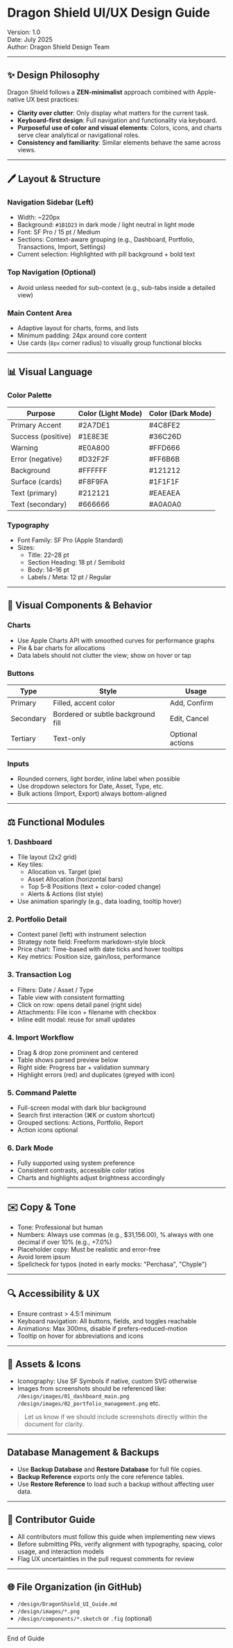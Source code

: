 # Dragon Shield UI/UX Design Guide

Version: 1.0  
Date: July 2025  
Author: Dragon Shield Design Team  

---

## ✨ Design Philosophy

Dragon Shield follows a **ZEN-minimalist** approach combined with Apple-native UX best practices:

- **Clarity over clutter**: Only display what matters for the current task.
- **Keyboard-first design**: Full navigation and functionality via keyboard.
- **Purposeful use of color and visual elements**: Colors, icons, and charts serve clear analytical or navigational roles.
- **Consistency and familiarity**: Similar elements behave the same across views.

---

## 🖊️ Layout & Structure

### Navigation Sidebar (Left)
- Width: ~220px
- Background: `#1B1D23` in dark mode / light neutral in light mode
- Font: SF Pro / 15 pt / Medium
- Sections: Context-aware grouping (e.g., Dashboard, Portfolio, Transactions, Import, Settings)
- Current selection: Highlighted with pill background + bold text

### Top Navigation (Optional)
- Avoid unless needed for sub-context (e.g., sub-tabs inside a detailed view)

### Main Content Area
- Adaptive layout for charts, forms, and lists
- Minimum padding: 24px around core content
- Use cards (`8px` corner radius) to visually group functional blocks

---

## 📊 Visual Language

### Color Palette
| Purpose              | Color (Light Mode) | Color (Dark Mode) |
|----------------------|--------------------|-------------------|
| Primary Accent       | #2A7DE1             | #4C8FE2           |
| Success (positive)   | #1E8E3E             | #36C26D           |
| Warning              | #E0A800             | #FFD666           |
| Error (negative)     | #D32F2F             | #FF6B6B           |
| Background           | #FFFFFF             | #121212           |
| Surface (cards)      | #F8F9FA             | #1F1F1F           |
| Text (primary)       | #212121             | #EAEAEA           |
| Text (secondary)     | #666666             | #A0A0A0           |

### Typography
- Font Family: SF Pro (Apple Standard)
- Sizes:
  - Title: 22–28 pt
  - Section Heading: 18 pt / Semibold
  - Body: 14–16 pt
  - Labels / Meta: 12 pt / Regular

---

## 👀 Visual Components & Behavior

### Charts
- Use Apple Charts API with smoothed curves for performance graphs
- Pie & bar charts for allocations
- Data labels should not clutter the view; show on hover or tap

### Buttons
| Type         | Style                                  | Usage                  |
|--------------|-----------------------------------------|------------------------|
| Primary      | Filled, accent color                    | Add, Confirm           |
| Secondary    | Bordered or subtle background fill      | Edit, Cancel           |
| Tertiary     | Text-only                               | Optional actions       |

### Inputs
- Rounded corners, light border, inline label when possible
- Use dropdown selectors for Date, Asset, Type, etc.
- Bulk actions (Import, Export) always bottom-aligned

---

## ⚖️ Functional Modules

### 1. Dashboard
- Tile layout (2x2 grid)
- Key tiles:
  - Allocation vs. Target (pie)
  - Asset Allocation (horizontal bars)
  - Top 5–8 Positions (text + color-coded change)
  - Alerts & Actions (list style)
- Use animation sparingly (e.g., data loading, tooltip hover)

### 2. Portfolio Detail
- Context panel (left) with instrument selection
- Strategy note field: Freeform markdown-style block
- Price chart: Time-based with date ticks and hover tooltips
- Key metrics: Position size, gain/loss, performance

### 3. Transaction Log
- Filters: Date / Asset / Type
- Table view with consistent formatting
- Click on row: opens detail panel (right side)
- Attachments: File icon + filename with checkbox
- Inline edit modal: reuse for small updates

### 4. Import Workflow
- Drag & drop zone prominent and centered
- Table shows parsed preview below
- Right side: Progress bar + validation summary
- Highlight errors (red) and duplicates (greyed with icon)

### 5. Command Palette
- Full-screen modal with dark blur background
- Search first interaction (⌘K or custom shortcut)
- Grouped sections: Actions, Portfolio, Report
- Action icons optional

### 6. Dark Mode
- Fully supported using system preference
- Consistent contrasts, accessible color ratios
- Charts and highlights adjust brightness accordingly

---

## ✉️ Copy & Tone
- Tone: Professional but human
- Numbers: Always use commas (e.g., $31,156.00), % always with one decimal if over 10% (e.g., +7.0%)
- Placeholder copy: Must be realistic and error-free
- Avoid lorem ipsum
- Spellcheck for typos (noted in early mocks: "Perchasa", "Chyple")

---

## 🔍 Accessibility & UX
- Ensure contrast > 4.5:1 minimum
- Keyboard navigation: All buttons, fields, and toggles reachable
- Animations: Max 300ms, disable if prefers-reduced-motion
- Tooltip on hover for abbreviations and icons

---

## 🔮 Assets & Icons
- Iconography: Use SF Symbols if native, custom SVG otherwise
- Images from screenshots should be referenced like:
  `/design/images/01_dashboard_main.png`
  `/design/images/02_portfolio_management.png`
  etc.

> Let us know if we should include screenshots directly within the document for clarity.

---

## Database Management & Backups
- Use **Backup Database** and **Restore Database** for full file copies.
- **Backup Reference** exports only the core reference tables.
- Use **Restore Reference** to load such a backup without affecting user data.

---

## 👥 Contributor Guide
- All contributors must follow this guide when implementing new views
- Before submitting PRs, verify alignment with typography, spacing, color usage, and interaction models
- Flag UX uncertainties in the pull request comments for review

---

## 🌐 File Organization (in GitHub)
- `/design/DragonShield_UI_Guide.md`
- `/design/images/*.png`
- `/design/components/*.sketch` or `.fig` (optional)

---

End of Guide

